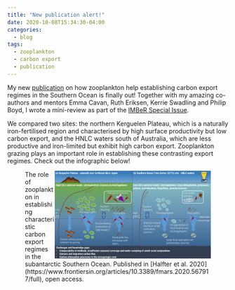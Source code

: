 ```yaml
---
title: "New publication alert!"
date: 2020-10-08T15:34:30-04:00
categories:
  - blog
tags:
  - zooplankton
  - carbon export
  - publication
---
```

My new [publication](https://www.frontiersin.org/articles/10.3389/fmars.2020.567917/full) on how zooplankton help establishing carbon export regimes in the Southern Ocean is finally out! Together with my amazing co-authors and mentors Emma Cavan, Ruth Eriksen, Kerrie Swadling and Philip Boyd, I wrote a mini-review as part of the [IMBeR Special Issue](https://www.frontiersin.org/research-topics/11599/integrated-marine-biosphere-research-ocean-sustainability-under-global-change-for-the-benefit-of-soc#articles). 

We compared two sites: the northern Kerguelen Plateau, which is a naturally iron-fertilised region and characterised by high surface productivity but low carbon export, and the HNLC waters south of Australia, which are less productive and iron-limited but exhibit high carbon export. Zooplankton grazing plays an important role in establishing these contrasting export regimes. Check out the infographic below!

<figure>
   <img src="/assets/images/Infographic_final_version.jpg" style="float: right;" height = "200" alt="">
   <figcaption>The role of zooplankton in establishing characteristic carbon export regimes in the subantarctic Southern Ocean. Published in [Halfter et al. 2020](https://www.frontiersin.org/articles/10.3389/fmars.2020.567917/full), open access.</figcaption>
</figure>
